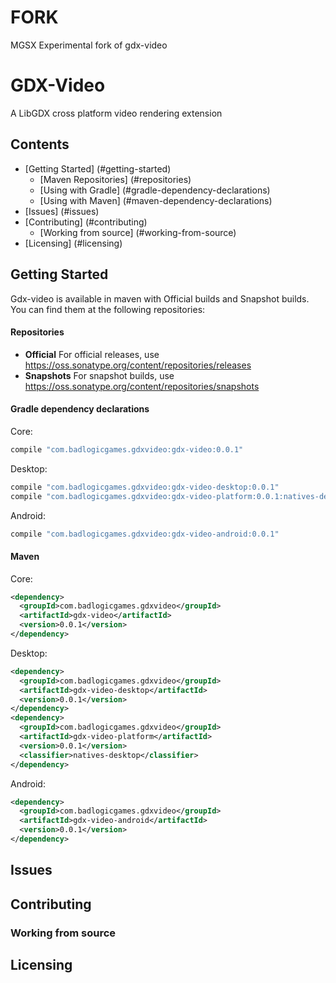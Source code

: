 # FORK

MGSX Experimental fork of gdx-video

# GDX-Video
A LibGDX cross platform video rendering extension

## Contents
* [Getting Started] (#getting-started)
  * [Maven Repositories] (#repositories)
  * [Using with Gradle] (#gradle-dependency-declarations)
  * [Using with Maven] (#maven-dependency-declarations)
* [Issues] (#issues)
* [Contributing] (#contributing)
  * [Working from source] (#working-from-source)
* [Licensing] (#licensing)

## Getting Started

Gdx-video is available in maven with Official builds and Snapshot builds.  You can find them at the following repositories:

#### Repositories

* **Official**  For official releases, use https://oss.sonatype.org/content/repositories/releases
* **Snapshots** For snapshot builds, use https://oss.sonatype.org/content/repositories/snapshots

#### Gradle dependency declarations
Core:
```groovy
compile "com.badlogicgames.gdxvideo:gdx-video:0.0.1"
```
Desktop:
```groovy
compile "com.badlogicgames.gdxvideo:gdx-video-desktop:0.0.1"
compile "com.badlogicgames.gdxvideo:gdx-video-platform:0.0.1:natives-desktop"
```
Android:
```groovy
compile "com.badlogicgames.gdxvideo:gdx-video-android:0.0.1"
```
#### Maven
Core:
```xml
<dependency>
  <groupId>com.badlogicgames.gdxvideo</groupId>
  <artifactId>gdx-video</artifactId>
  <version>0.0.1</version>
</dependency>
```
Desktop:
```xml
<dependency>
  <groupId>com.badlogicgames.gdxvideo</groupId>
  <artifactId>gdx-video-desktop</artifactId>
  <version>0.0.1</version>
</dependency>
<dependency>
  <groupId>com.badlogicgames.gdxvideo</groupId>
  <artifactId>gdx-video-platform</artifactId>
  <version>0.0.1</version>
  <classifier>natives-desktop</classifier>
</dependency>
```
Android:
```xml
<dependency>
  <groupId>com.badlogicgames.gdxvideo</groupId>
  <artifactId>gdx-video-android</artifactId>
  <version>0.0.1</version>
</dependency>
```
## Issues


## Contributing

### Working from source

## Licensing
